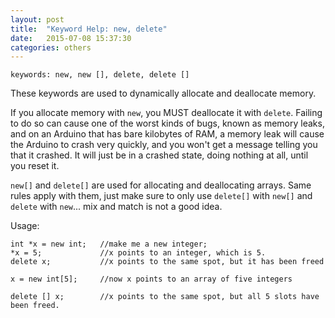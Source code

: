 ```yaml
---
layout: post
title:  "Keyword Help: new, delete"
date:   2015-07-08 15:37:30
categories: others
---
```


	keywords: new, new [], delete, delete []

These keywords are used to dynamically allocate and deallocate memory.

If you allocate memory with `new`, you MUST deallocate it with `delete`. Failing to do so can cause one of the worst kinds of bugs, known as memory leaks, and on an Arduino that has bare kilobytes of RAM, a memory leak will cause the Arduino to crash very quickly, and you won't get a message telling you that it crashed. It will just be in a crashed state, doing nothing at all, until you reset it.

`new[]` and `delete[]` are used for allocating and deallocating arrays. Same rules apply with them, just make sure to only use `delete[]` with `new[]` and `delete` with `new`... mix and match is not a good idea.

Usage:

	int *x = new int; 	//make me a new integer;
	*x = 5;				//x points to an integer, which is 5.
	delete x;			//x points to the same spot, but it has been freed

	x = new int[5];		//now x points to an array of five integers

	delete [] x;		//x points to the same spot, but all 5 slots have been freed.
